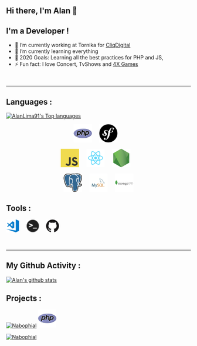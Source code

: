 ## Hi there, I'm Alan 👋

## I'm a Developer !
- 🔭 I’m currently working at Tornika for [CliqDigital]
- 🌱 I’m currently learning everything 
- 🥅 2020 Goals: Learning all the best practices for PHP and JS, 
- ⚡ Fun fact: I love Concert, TvShows and [4X Games]

<br />

---

## Languages :

<a align="left" href="https://github.com/anuraghazra/github-readme-stats">
    <img margin="auto" alt="AlanLima91's Top languages" src="https://github-readme-stats.vercel.app/api/top-langs/?username=AlanLima91" />
</a>

<div align="center">

[<img src="https://raw.githubusercontent.com/github/explore/80688e429a7d4ef2fca1e82350fe8e3517d3494d/topics/php/php.png" width="50px">](https://raw.githubusercontent.com/github/explore/80688e429a7d4ef2fca1e82350fe8e3517d3494d/topics/php/php.png)&nbsp;&nbsp;&nbsp;&nbsp;
[<img src="https://raw.githubusercontent.com/github/explore/80688e429a7d4ef2fca1e82350fe8e3517d3494d/topics/symfony/symfony.png" width="50px">](https://raw.githubusercontent.com/github/explore/80688e429a7d4ef2fca1e82350fe8e3517d3494d/topics/php/php.png)&nbsp;&nbsp;&nbsp;&nbsp;


[<img src="https://raw.githubusercontent.com/github/explore/80688e429a7d4ef2fca1e82350fe8e3517d3494d/topics/javascript/javascript.png" width="50px">](https://raw.githubusercontent.com/github/explore/80688e429a7d4ef2fca1e82350fe8e3517d3494d/topics/javascript/javascript.png)&nbsp;&nbsp;&nbsp;&nbsp;
[<img src="https://raw.githubusercontent.com/github/explore/80688e429a7d4ef2fca1e82350fe8e3517d3494d/topics/react/react.png" width="50px">](https://raw.githubusercontent.com/github/explore/80688e429a7d4ef2fca1e82350fe8e3517d3494d/topics/react/react.png)&nbsp;&nbsp;&nbsp;&nbsp;
[<img src="https://raw.githubusercontent.com/github/explore/80688e429a7d4ef2fca1e82350fe8e3517d3494d/topics/nodejs/nodejs.png" width="50px">](https://raw.githubusercontent.com/github/explore/80688e429a7d4ef2fca1e82350fe8e3517d3494d/topics/nodejs/nodejs.png)&nbsp;&nbsp;&nbsp;&nbsp;

</div>

<div align="center" display="flex" margin-right="10px">

[<img src="https://raw.githubusercontent.com/github/explore/80688e429a7d4ef2fca1e82350fe8e3517d3494d/topics/postgresql/postgresql.png" width="50px">](https://raw.githubusercontent.com/github/explore/80688e429a7d4ef2fca1e82350fe8e3517d3494d/topics/postgresql/postgresql.png)&nbsp;&nbsp;&nbsp;&nbsp;
[<img src="https://raw.githubusercontent.com/github/explore/80688e429a7d4ef2fca1e82350fe8e3517d3494d/topics/mysql/mysql.png" width="50px">](https://raw.githubusercontent.com/github/explore/80688e429a7d4ef2fca1e82350fe8e3517d3494d/topics/mysql/mysql.png)&nbsp;&nbsp;&nbsp;&nbsp;
[<img src="https://raw.githubusercontent.com/github/explore/80688e429a7d4ef2fca1e82350fe8e3517d3494d/topics/mongodb/mongodb.png" width="50px">](https://raw.githubusercontent.com/github/explore/80688e429a7d4ef2fca1e82350fe8e3517d3494d/topics/mongodb/mongodb.png)

</div>

## Tools :

[<img src="https://raw.githubusercontent.com/github/explore/80688e429a7d4ef2fca1e82350fe8e3517d3494d/topics/visual-studio-code/visual-studio-code.png" width="35px">](https://raw.githubusercontent.com/github/explore/80688e429a7d4ef2fca1e82350fe8e3517d3494d/topics/visual-studio-code/visual-studio-code.png)&nbsp;&nbsp;&nbsp;&nbsp;
[<img src="https://raw.githubusercontent.com/github/explore/80688e429a7d4ef2fca1e82350fe8e3517d3494d/topics/terminal/terminal.png" width="35">](https://raw.githubusercontent.com/github/explore/80688e429a7d4ef2fca1e82350fe8e3517d3494d/topics/terminal/terminal.png)&nbsp;&nbsp;&nbsp;&nbsp;
[<img src="https://raw.githubusercontent.com/github/explore/78df643247d429f6cc873026c0622819ad797942/topics/github/github.png" width="35px">](https://raw.githubusercontent.com/github/explore/78df643247d429f6cc873026c0622819ad797942/topics/github/github.png)&nbsp;&nbsp;&nbsp;&nbsp;

<br/>

---

## My Github Activity :

[![Alan's github stats](https://github-readme-stats.vercel.app/api?username=AlanLima91&show_icons=true&hide_border=false&count_private=true)](https://github.com/anuraghazra/github-readme-stats)

## Projects :
[![Nabophial](https://github-readme-stats.vercel.app/api/pin/?username=AlanLima91&repo=Nabophial_API)](https://github-readme-stats.vercel.app/api/pin/?username=AlanLima91&repo=Nabophial_API)
[<img src="https://raw.githubusercontent.com/github/explore/80688e429a7d4ef2fca1e82350fe8e3517d3494d/topics/php/php.png" width="50px">](https://raw.githubusercontent.com/github/explore/80688e429a7d4ef2fca1e82350fe8e3517d3494d/topics/php/php.png)

[![Nabophial](https://github-readme-stats.vercel.app/api/pin/?username=AlanLima91&repo=O-Killer-Api)](https://github-readme-stats.vercel.app/api/pin/?username=AlanLima91&repo=O-Killer-Api)

[CliqDigital]: https://cliqdigital.com
[4X Games]: https://en.wikipedia.org/wiki/4X
[linkedin]: https://linkedin.com/in/codeSTACKr
[VisualStudioCode]: https://code.visualstudio.com
[Mongodb]: https://github.com/AlanLima91/O-Killer-API
[Node.js]: https://github.com/AlanLima91/O-Killer-API
[React]: https://github.com/AlanLima91/LoveOn
